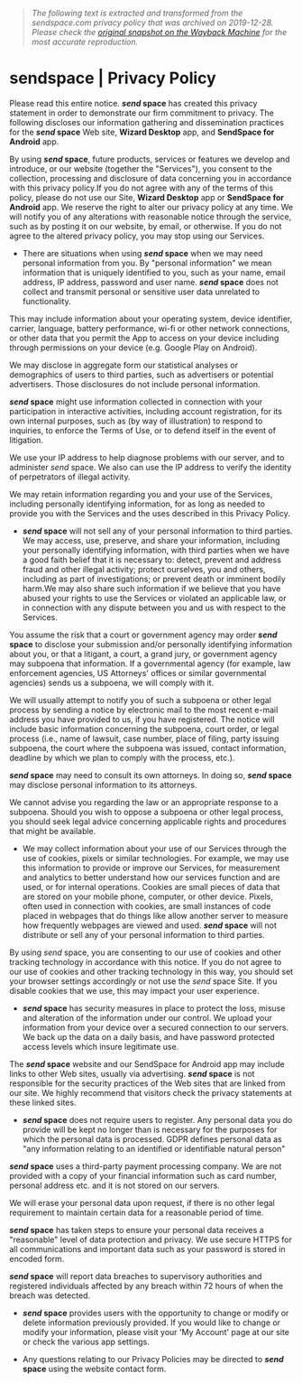 > *The following text is extracted and transformed from the sendspace.com privacy policy that was archived on 2019-12-28. Please check the [original snapshot on the Wayback Machine](https://web.archive.org/web/20191228074003id_/https%3A//www.sendspace.com/privacy_policy.html) for the most accurate reproduction.*

# sendspace | Privacy Policy

Please read this entire notice. **_send_ space** has created this privacy statement in order to demonstrate our firm commitment to privacy. The following discloses our information gathering and dissemination practices for the **_send_ space** Web site, **Wizard Desktop** app, and **SendSpace for Android** app.

By using **_send_ space**, future products, services or features we develop and introduce, or our website (together the "Services"), you consent to the collection, processing and disclosure of data concerning you in accordance with this privacy policy.If you do not agree with any of the terms of this policy, please do not use our Site, **Wizard Desktop** app or **SendSpace for Android** app. We reserve the right to alter our privacy policy at any time. We will notify you of any alterations with reasonable notice through the service, such as by posting it on our website, by email, or otherwise. If you do not agree to the altered privacy policy, you may stop using our Services. 

* There are situations when using **_send_ space** when we may need personal information from you. By "personal information" we mean information that is uniquely identified to you, such as your name, email address, IP address, password and user name. **_send_ space** does not collect and transmit personal or sensitive user data unrelated to functionality.

This may include information about your operating system, device identifier, carrier, language, battery performance, wi-fi or other network connections, or other data that you permit the App to access on your device including through permissions on your device (e.g. Google Play on Android).

We may disclose in aggregate form our statistical analyses or demographics of users to third parties, such as advertisers or potential advertisers. Those disclosures do not include personal information.

**_send_ space** might use information collected in connection with your participation in interactive activities, including account registration, for its own internal purposes, such as (by way of illustration) to respond to inquiries, to enforce the Terms of Use, or to defend itself in the event of litigation.

We use your IP address to help diagnose problems with our server, and to administer _send_ space. We also can use the IP address to verify the identity of perpetrators of illegal activity.

We may retain information regarding you and your use of the Services, including personally identifying information, for as long as needed to provide you with the Services and the uses described in this Privacy Policy.

* **_send_ space** will not sell any of your personal information to third parties. We may access, use, preserve, and share your information, including your personally identifying information, with third parties when we have a good faith belief that it is necessary to: detect, prevent and address fraud and other illegal activity; protect ourselves, you and others, including as part of investigations; or prevent death or imminent bodily harm.We may also share such information if we believe that you have abused your rights to use the Services or violated an applicable law, or in connection with any dispute between you and us with respect to the Services.

You assume the risk that a court or government agency may order **_send_ space** to disclose your submission and/or personally identifying information about you, or that a litigant, a court, a grand jury, or government agency may subpoena that information. If a governmental agency (for example, law enforcement agencies, US Attorneys' offices or similar governmental agencies) sends us a subpoena, we will comply with it.

We will usually attempt to notify you of such a subpoena or other legal process by sending a notice by electronic mail to the most recent e-mail address you have provided to us, if you have registered. The notice will include basic information concerning the subpoena, court order, or legal process (i.e., name of lawsuit, case number, place of filing, party issuing subpoena, the court where the subpoena was issued, contact information, deadline by which we plan to comply with the process, etc.).

**_send_ space** may need to consult its own attorneys. In doing so, **_send_ space** may disclose personal information to its attorneys.

We cannot advise you regarding the law or an appropriate response to a subpoena. Should you wish to oppose a subpoena or other legal process, you should seek legal advice concerning applicable rights and procedures that might be available.

* We may collect information about your use of our Services through the use of cookies, pixels or similar technologies. For example, we may use this information to provide or improve our Services, for measurement and analytics to better understand how our services function and are used, or for internal operations. Cookies are small pieces of data that are stored on your mobile phone, computer, or other device. Pixels, often used in connection with cookies, are small instances of code placed in webpages that do things like allow another server to measure how frequently webpages are viewed and used. **_send_ space** will not distribute or sell any of your personal information to third parties.

By using _send_ space, you are consenting to our use of cookies and other tracking technology in accordance with this notice. If you do not agree to our use of cookies and other tracking technology in this way, you should set your browser settings accordingly or not use the _send_ space Site. If you disable cookies that we use, this may impact your user experience.

* **_send_ space** has security measures in place to protect the loss, misuse and alteration of the information under our control. We upload your information from your device over a secured connection to our servers. We back up the data on a daily basis, and have password protected access levels which insure legitimate use.

The **_send_ space** website and our SendSpace for Android app may include links to other Web sites, usually via advertising. **_send_ space** is not responsible for the security practices of the Web sites that are linked from our site. We highly recommend that visitors check the privacy statements at these linked sites.

* **_send_ space** does not require users to register. Any personal data you do provide will be kept no longer than is necessary for the purposes for which the personal data is processed. GDPR defines personal data as "any information relating to an identified or identifiable natural person"

**_send_ space** uses a third-party payment processing company. We are not provided with a copy of your financial information such as card number, personal address etc. and it is not stored on our servers.

We will erase your personal data upon request, if there is no other legal requirement to maintain certain data for a reasonable period of time.

**_send_ space** has taken steps to ensure your personal data receives a "reasonable" level of data protection and privacy. We use secure HTTPS for all communications and important data such as your password is stored in encoded form.

**_send_ space** will report data breaches to supervisory authorities and registered individuals affected by any breach within 72 hours of when the breach was detected.

* **_send_ space** provides users with the opportunity to change or modify or delete information previously provided. If you would like to change or modify your information, please visit your 'My Account' page at our site or check the various app settings.

* Any questions relating to our Privacy Policies may be directed to **_send_ space** using the website contact form.
